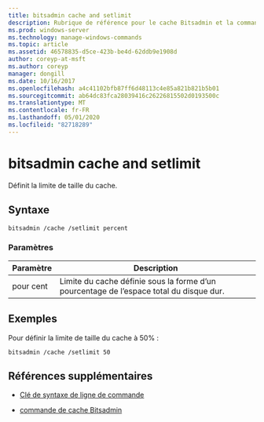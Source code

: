 ```yaml
---
title: bitsadmin cache and setlimit
description: Rubrique de référence pour le cache Bitsadmin et la commande setLimit, qui définit la limite de taille du cache.
ms.prod: windows-server
ms.technology: manage-windows-commands
ms.topic: article
ms.assetid: 46578835-d5ce-423b-be4d-62ddb9e1908d
author: coreyp-at-msft
ms.author: coreyp
manager: dongill
ms.date: 10/16/2017
ms.openlocfilehash: a4c41102bfb87ff6d48113c4e85a821b821b5b01
ms.sourcegitcommit: ab64dc83fca28039416c26226815502d0193500c
ms.translationtype: MT
ms.contentlocale: fr-FR
ms.lasthandoff: 05/01/2020
ms.locfileid: "82718289"
---
```

# <a name="bitsadmin-cache-and-setlimit"></a>bitsadmin cache and setlimit

Définit la limite de taille du cache.

## <a name="syntax"></a>Syntaxe

```
bitsadmin /cache /setlimit percent
```

### <a name="parameters"></a>Paramètres

| Paramètre | Description |
| -------------- | -------------- |
| pour cent | Limite du cache définie sous la forme d’un pourcentage de l’espace total du disque dur. |

## <a name="examples"></a>Exemples

Pour définir la limite de taille du cache à 50% :

```
bitsadmin /cache /setlimit 50
```

## <a name="additional-references"></a>Références supplémentaires

- [Clé de syntaxe de ligne de commande](command-line-syntax-key.md)

- [commande de cache Bitsadmin](bitsadmin-cache.md)
